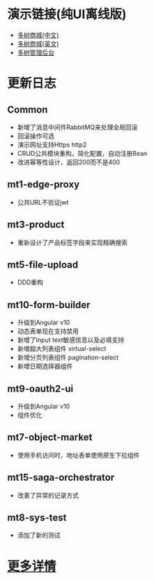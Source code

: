 # 演示链接(纯UI离线版)
- [多树商城(中文)](https://www.duoshu.org/mall/zh/index.html)
- [多树商城(英文)](https://www.duoshu.org/mall/en/index.html)
- [多树管理后台](https://www.duoshu.org/index.html)
# 更新日志
## Common
- 新增了消息中间件RabbitMQ来处理全局回滚
- 回滚操作可选
- 演示网址支持Https http2
- CRUD公共模块重构，简化配置，自动注册Bean
- 改进幂等性设计，返回200而不是400
## mt1-edge-proxy
- 公共URL不验证jwt
## mt3-product
- 重新设计了产品标签字段来实现精确搜索
## mt5-file-upload
- DDD重构
## mt10-form-builder
- 升级到Angular v10
- 动态表单现在支持禁用
- 新增了Input text敏感信息以及必填支持
- 新增超大列表组件 virtual-select
- 新增分页列表组件 pagination-select
- 新增日期选择器组件
## mt9-oauth2-ui
- 升级到Angular v10
- 组件优化
## mt7-object-market
- 使用手机访问时，地址表单使用原生下拉组件
## mt15-saga-orchestrator
- 改善了异常的记录方式
## mt8-sys-test
- 添加了新的测试
# [更多详情](https://github.com/users/publicdevop2019/projects/16)